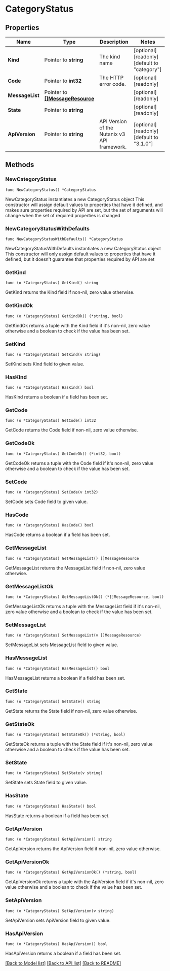 # CategoryStatus

## Properties

Name | Type | Description | Notes
------------ | ------------- | ------------- | -------------
**Kind** | Pointer to **string** | The kind name | [optional] [readonly] [default to "category"]
**Code** | Pointer to **int32** | The HTTP error code. | [optional] [readonly] 
**MessageList** | Pointer to [**[]MessageResource**](MessageResource.md) |  | [optional] [readonly] 
**State** | Pointer to **string** |  | [optional] [readonly] 
**ApiVersion** | Pointer to **string** | API Version of the Nutanix v3 API framework. | [optional] [readonly] [default to "3.1.0"]

## Methods

### NewCategoryStatus

`func NewCategoryStatus() *CategoryStatus`

NewCategoryStatus instantiates a new CategoryStatus object
This constructor will assign default values to properties that have it defined,
and makes sure properties required by API are set, but the set of arguments
will change when the set of required properties is changed

### NewCategoryStatusWithDefaults

`func NewCategoryStatusWithDefaults() *CategoryStatus`

NewCategoryStatusWithDefaults instantiates a new CategoryStatus object
This constructor will only assign default values to properties that have it defined,
but it doesn't guarantee that properties required by API are set

### GetKind

`func (o *CategoryStatus) GetKind() string`

GetKind returns the Kind field if non-nil, zero value otherwise.

### GetKindOk

`func (o *CategoryStatus) GetKindOk() (*string, bool)`

GetKindOk returns a tuple with the Kind field if it's non-nil, zero value otherwise
and a boolean to check if the value has been set.

### SetKind

`func (o *CategoryStatus) SetKind(v string)`

SetKind sets Kind field to given value.

### HasKind

`func (o *CategoryStatus) HasKind() bool`

HasKind returns a boolean if a field has been set.

### GetCode

`func (o *CategoryStatus) GetCode() int32`

GetCode returns the Code field if non-nil, zero value otherwise.

### GetCodeOk

`func (o *CategoryStatus) GetCodeOk() (*int32, bool)`

GetCodeOk returns a tuple with the Code field if it's non-nil, zero value otherwise
and a boolean to check if the value has been set.

### SetCode

`func (o *CategoryStatus) SetCode(v int32)`

SetCode sets Code field to given value.

### HasCode

`func (o *CategoryStatus) HasCode() bool`

HasCode returns a boolean if a field has been set.

### GetMessageList

`func (o *CategoryStatus) GetMessageList() []MessageResource`

GetMessageList returns the MessageList field if non-nil, zero value otherwise.

### GetMessageListOk

`func (o *CategoryStatus) GetMessageListOk() (*[]MessageResource, bool)`

GetMessageListOk returns a tuple with the MessageList field if it's non-nil, zero value otherwise
and a boolean to check if the value has been set.

### SetMessageList

`func (o *CategoryStatus) SetMessageList(v []MessageResource)`

SetMessageList sets MessageList field to given value.

### HasMessageList

`func (o *CategoryStatus) HasMessageList() bool`

HasMessageList returns a boolean if a field has been set.

### GetState

`func (o *CategoryStatus) GetState() string`

GetState returns the State field if non-nil, zero value otherwise.

### GetStateOk

`func (o *CategoryStatus) GetStateOk() (*string, bool)`

GetStateOk returns a tuple with the State field if it's non-nil, zero value otherwise
and a boolean to check if the value has been set.

### SetState

`func (o *CategoryStatus) SetState(v string)`

SetState sets State field to given value.

### HasState

`func (o *CategoryStatus) HasState() bool`

HasState returns a boolean if a field has been set.

### GetApiVersion

`func (o *CategoryStatus) GetApiVersion() string`

GetApiVersion returns the ApiVersion field if non-nil, zero value otherwise.

### GetApiVersionOk

`func (o *CategoryStatus) GetApiVersionOk() (*string, bool)`

GetApiVersionOk returns a tuple with the ApiVersion field if it's non-nil, zero value otherwise
and a boolean to check if the value has been set.

### SetApiVersion

`func (o *CategoryStatus) SetApiVersion(v string)`

SetApiVersion sets ApiVersion field to given value.

### HasApiVersion

`func (o *CategoryStatus) HasApiVersion() bool`

HasApiVersion returns a boolean if a field has been set.


[[Back to Model list]](../README.md#documentation-for-models) [[Back to API list]](../README.md#documentation-for-api-endpoints) [[Back to README]](../README.md)


